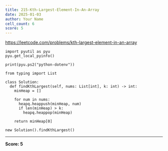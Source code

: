 ```yaml
---
title: 215-Kth-Largest-Element-In-An-Array
date: 2025-01-03
author: Your Name
cell_count: 6
score: 5
---
```


https://leetcode.com/problems/kth-largest-element-in-an-array


```
import pyutil as pyu
pyu.get_local_pyinfo()
```


```
print(pyu.ps2("python-dotenv"))
```


```
from typing import List
```


```
class Solution:
  def findKthLargest(self, nums: List[int], k: int) -> int:
    minHeap = []

    for num in nums:
      heapq.heappush(minHeap, num)
      if len(minHeap) > k:
        heapq.heappop(minHeap)

    return minHeap[0]
```


```
new Solution().findKthLargest()
```


---
**Score: 5**